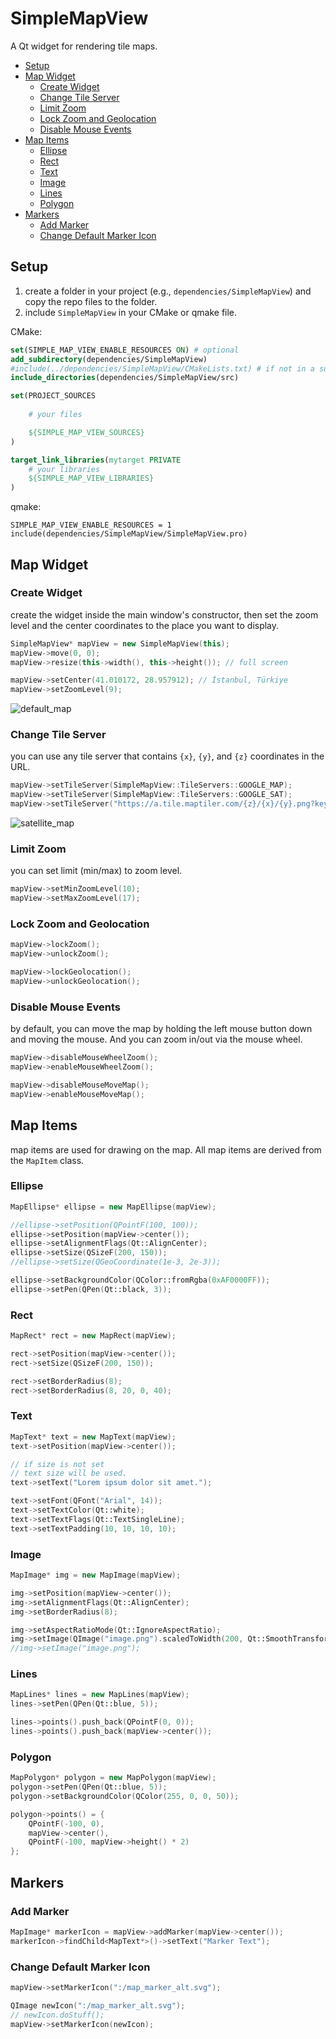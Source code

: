 # SimpleMapView

A Qt widget for rendering tile maps.

- [Setup](#setup)
- [Map Widget](#map-widget)
    - [Create Widget](#create-widget)
    - [Change Tile Server](#change-tile-server)
    - [Limit Zoom](#limit-zoom)
    - [Lock Zoom and Geolocation](#lock-zoom-and-geolocation)
    - [Disable Mouse Events](#disable-mouse-events)
- [Map Items](#map-items)
    - [Ellipse](#ellipse)
    - [Rect](#rect)
    - [Text](#text)
    - [Image](#image)
    - [Lines](#lines)
    - [Polygon](#polygon)
- [Markers](#markers)
    - [Add Marker](#add-marker)
    - [Change Default Marker Icon](#change-default-marker-icon)

## Setup

1. create a folder in your project (e.g., ``dependencies/SimpleMapView``) and copy the repo files to the folder.
2. include ``SimpleMapView`` in your CMake or qmake file. 


CMake:
```cmake
set(SIMPLE_MAP_VIEW_ENABLE_RESOURCES ON) # optional
add_subdirectory(dependencies/SimpleMapView)
#include(../dependencies/SimpleMapView/CMakeLists.txt) # if not in a subdirectory
include_directories(dependencies/SimpleMapView/src)

set(PROJECT_SOURCES
    
    # your files

    ${SIMPLE_MAP_VIEW_SOURCES}
)

target_link_libraries(mytarget PRIVATE 
    # your libraries
    ${SIMPLE_MAP_VIEW_LIBRARIES}
)
```

qmake:
```
SIMPLE_MAP_VIEW_ENABLE_RESOURCES = 1 
include(dependencies/SimpleMapView/SimpleMapView.pro)
```

## Map Widget

### Create Widget

create the widget inside the main window's constructor, then set the zoom level and the center coordinates to the place you want to display.

```c++
SimpleMapView* mapView = new SimpleMapView(this);
mapView->move(0, 0);
mapView->resize(this->width(), this->height()); // full screen

mapView->setCenter(41.010172, 28.957912); // İstanbul, Türkiye
mapView->setZoomLevel(9);
```

![default_map](readme_images/map.png)

### Change Tile Server

you can use any tile server that contains ``{x}``, ``{y}``, and ``{z}`` coordinates in the URL.

```c++
mapView->setTileServer(SimpleMapView::TileServers::GOOGLE_MAP);
mapView->setTileServer(SimpleMapView::TileServers::GOOGLE_SAT);
mapView->setTileServer("https://a.tile.maptiler.com/{z}/{x}/{y}.png?key=YOUR_API_KEY");
``` 
![satellite_map](readme_images/map_satellite.png)

### Limit Zoom

you can set limit (min/max) to zoom level.
```c++
mapView->setMinZoomLevel(10);
mapView->setMaxZoomLevel(17);
```

### Lock Zoom and Geolocation

```c++
mapView->lockZoom();
mapView->unlockZoom();

mapView->lockGeolocation();
mapView->unlockGeolocation();
```

### Disable Mouse Events

by default, you can move the map by holding the left mouse button down and moving the mouse. And you can zoom in/out via the mouse wheel.

```c++
mapView->disableMouseWheelZoom();
mapView->enableMouseWheelZoom();

mapView->disableMouseMoveMap();
mapView->enableMouseMoveMap();
```
## Map Items

map items are used for drawing on the map.
All map items are derived from the ``MapItem`` class.

### Ellipse

```c++
MapEllipse* ellipse = new MapEllipse(mapView);

//ellipse->setPosition(QPointF(100, 100));
ellipse->setPosition(mapView->center());
ellipse->setAlignmentFlags(Qt::AlignCenter);
ellipse->setSize(QSizeF(200, 150));
//ellipse->setSize(QGeoCoordinate(1e-3, 2e-3));

ellipse->setBackgroundColor(QColor::fromRgba(0xAF0000FF));
ellipse->setPen(QPen(Qt::black, 3));
```

### Rect

```c++
MapRect* rect = new MapRect(mapView);

rect->setPosition(mapView->center());
rect->setSize(QSizeF(200, 150));

rect->setBorderRadius(8);
rect->setBorderRadius(8, 20, 0, 40);
```

### Text

```c++
MapText* text = new MapText(mapView);
text->setPosition(mapView->center());

// if size is not set
// text size will be used.
text->setText("Lorem ipsum dolor sit amet.");

text->setFont(QFont("Arial", 14));
text->setTextColor(Qt::white);
text->setTextFlags(Qt::TextSingleLine);
text->setTextPadding(10, 10, 10, 10);
```


### Image

```c++
MapImage* img = new MapImage(mapView);

img->setPosition(mapView->center());
img->setAlignmentFlags(Qt::AlignCenter);
img->setBorderRadius(8);

img->setAspectRatioMode(Qt::IgnoreAspectRatio);
img->setImage(QImage("image.png").scaledToWidth(200, Qt::SmoothTransformation));
//img->setImage("image.png");
```

### Lines

```c++
MapLines* lines = new MapLines(mapView);
lines->setPen(QPen(Qt::blue, 5));

lines->points().push_back(QPointF(0, 0));
lines->points().push_back(mapView->center());
```

### Polygon

```c++
MapPolygon* polygon = new MapPolygon(mapView);
polygon->setPen(QPen(Qt::blue, 5));
polygon->setBackgroundColor(QColor(255, 0, 0, 50));

polygon->points() = {
	QPointF(-100, 0),
	mapView->center(),
	QPointF(-100, mapView->height() * 2)
};
```

## Markers

### Add Marker

```c++
MapImage* markerIcon = mapView->addMarker(mapView->center());
markerIcon->findChild<MapText*>()->setText("Marker Text");
```

### Change Default Marker Icon

```c++
mapView->setMarkerIcon(":/map_marker_alt.svg");

QImage newIcon(":/map_marker_alt.svg");
// newIcon.doStuff();
mapView->setMarkerIcon(newIcon);
```
